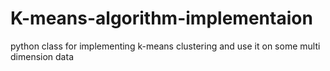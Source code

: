 # K-means-algorithm-implementaion
python class for implementing k-means clustering and use it on some multi dimension data
